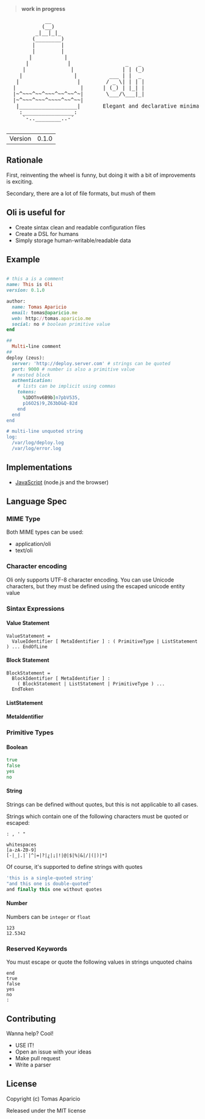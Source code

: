 > **work in progress**

<pre>
            __
           (__)
         _|__|_|_
        (________)  
        |        |
        |        |
       |          |
      |            |                 _   _
     |              |               | | (_)
    |                |          ___ | |  _
   |                  |        / _ \| | | |
  |                    |      | (_) | |_| |
  |~^~~~^~~^~~~^~~^~~^~|       \___/\___|_|
  |~^~~~^~~~^~~~~^~~^~~|  
   |__________________|       Elegant and declarative minimal language
    :________________:
     `-..________..-´

</pre>

<table>
<tr> 
<td>Version</td><td>0.1.0</td>
</tr>
</table>

## Rationale

First, reinventing the wheel is funny, but doing it with a bit of improvements is exciting.

Secondary, there are a lot of file formats, but mush of them

## Oli is useful for

- Create sintax clean and readable configuration files
- Create a DSL for humans
- Simply storage human-writable/readable data

## Example

```ruby

# this a is a comment
name: This is Oli
version: 0.1.0

author:
  name: Tomas Aparicio
  email: tomas@aparicio.me
  web: http://tomas.aparicio.me
  social: no # boolean primitive value
end

##
  Multi-line comment
##
deploy (zeus):
  server: 'http://deploy.server.com' # strings can be quoted
  port: 9000 # number is also a primitive value
  # nested block
  authentication: 
    # lists can be implicit using commas
    tokens: 
      %1DOTnv6B9b]n7pbV535,
      p16O2$)9,Z63bD&Q-82d
    end
  end
end

# multi-line unquoted string
log:
  /var/log/deploy.log
  /var/log/error.log

```

## Implementations

- [JavaScript][1] (node.js and the browser)

## Language Spec

### MIME Type

Both MIME types can be used:
- application/oli
- text/oli

### Character encoding

Oli only supports UTF-8 character encoding.
You can use Unicode characters, but they must be defined using the escaped unicode entity value

### Sintax Expressions

#### Value Statement

```
ValueStatement =
  ValueIdentifier [ MetaIdentifier ] : ( PrimitiveType | ListStatement ) ... EndOfLine
```

#### Block Statement

```
BlockStatement =
  BlockIdentifier [ MetaIdentifier ] :
    ( BlockStatement | ListStatement | PrimitiveType ) ...
  EndToken
```

#### ListStatement

#### MetaIdentifier

### Primitive Types

#### Boolean

```coffeescript
true
false
yes
no
```

#### String

Strings can be defined without quotes, but this is not applicable to all cases.

Strings which contain one of the following characters must be quoted or escaped:
```
: , ' "
```

```
whitespaces
[a-zA-Z0-9]
[-|_|.|`|^|=|?|¿|¡|!|@|$|%|&|/|(|)|*]
```

Of course, it's supported to define strings with quotes

```javascript
'this is a single-quoted string'
"and this one is double-quoted"
and finally this one without quotes
```

#### Number

Numbers can be `integer` or `float`
```
123
12.5342
```

### Reserved Keywords

You must escape or quote the following values in strings unquoted chains

```
end
true
false
yes
no
:
```

## Contributing

Wanna help? Cool!

- USE IT!
- Open an issue with your ideas
- Make pull request
- Write a parser

## License

Copyright (c) Tomas Aparicio

Released under the MIT license


[1]: https://github.com/h2non/oli.js

